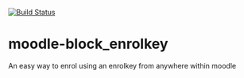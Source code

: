 [![Build Status](https://travis-ci.org/catalyst/moodle-block_enrolkey.svg?branch=master)](https://travis-ci.org/catalyst/moodle-block_enrolkey)

# moodle-block_enrolkey

An easy way to enrol using an enrolkey from anywhere within moodle

